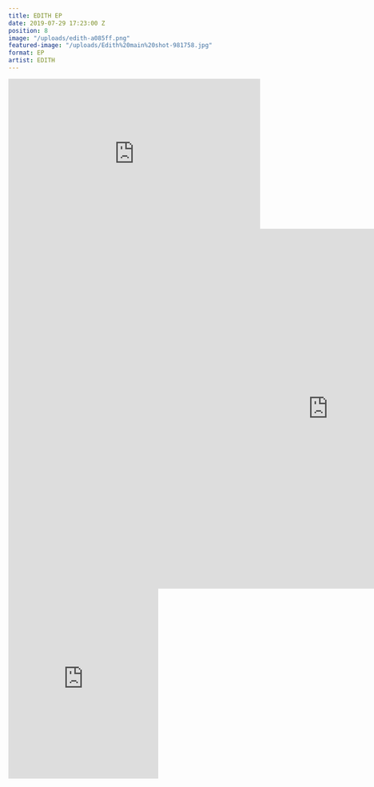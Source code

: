 ```yaml
---
title: EDITH EP
date: 2019-07-29 17:23:00 Z
position: 8
image: "/uploads/edith-a085ff.png"
featured-image: "/uploads/Edith%20main%20shot-981758.jpg"
format: EP
artist: EDITH
---
```


<iframe width="100%" height="300" scrolling="no" frameborder="no" allow="autoplay" src="https://w.soundcloud.com/player/?url=https%3A//api.soundcloud.com/users/582183480&color=%23ff5500&auto_play=false&hide_related=false&show_comments=true&show_user=true&show_reposts=false&show_teaser=true&visual=true"></iframe>

<div class="responsive-embed  widescreen">
<iframe width="1280" height="720" src="https://www.youtube.com/embed/o4MO40OrKxY" frameborder="0" allow="accelerometer; autoplay; encrypted-media; gyroscope; picture-in-picture" allowfullscreen></iframe></div>

<iframe src="https://open.spotify.com/embed/album/1MzGlk1fLm2WDDQksbACOL" width="300" height="380" frameborder="0" allowtransparency="true" allow="encrypted-media"></iframe>